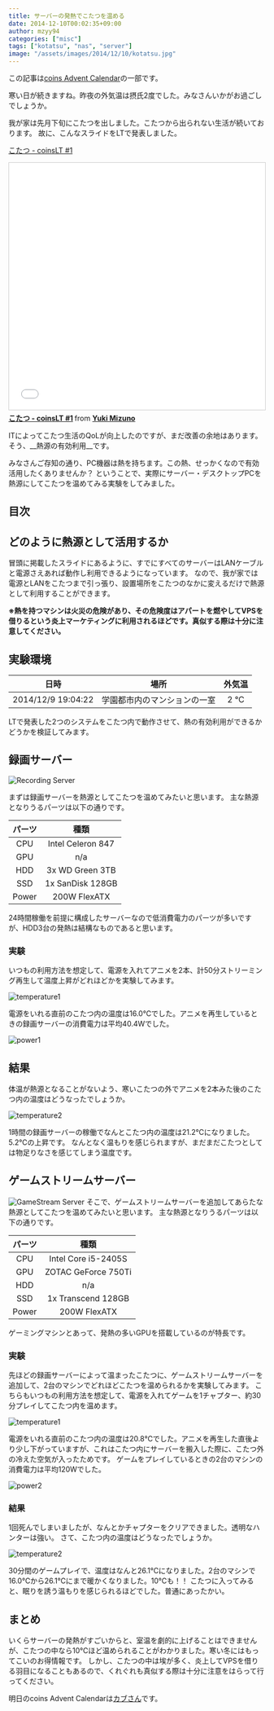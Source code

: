 ```yaml
---
title: サーバーの発熱でこたつを温める
date: 2014-12-10T00:02:35+09:00
author: mzyy94
categories: ["misc"]
tags: ["kotatsu", "nas", "server"]
image: "/assets/images/2014/12/10/kotatsu.jpg"
---
```

この記事は[coins Advent Calendar](http://www.adventar.org/calendars/443)の一部です。


寒い日が続きますね。昨夜の外気温は摂氏2度でした。みなさんいかがお過ごしでしょうか。

我が家は先月下旬にこたつを出しました。こたつから出られない生活が続いております。
故に、こんなスライドをLTで発表しました。

[こたつ - coinsLT #1](http://www.slideshare.net/mzyy94/kotatsu)

<iframe src="//www.slideshare.net/slideshow/embed_code/key/jCZ4AoE4pZYtYR" width="595" height="485" frameborder="0" marginwidth="0" marginheight="0" scrolling="no" style="border:1px solid #CCC; border-width:1px; margin-bottom:5px; max-width: 100%;" allowfullscreen> </iframe> <div style="margin-bottom:5px"> <strong> <a href="//www.slideshare.net/mzyy94/kotatsu" title="こたつ - coinsLT #1" target="_blank">こたつ - coinsLT #1</a> </strong> from <strong><a target="_blank" href="//www.slideshare.net/mzyy94">Yuki Mizuno</a></strong> </div>

ITによってこたつ生活のQoLが向上したのですが、まだ改善の余地はあります。
そう、__熱源の有効利用__です。

みなさんご存知の通り、PC機器は熱を持ちます。この熱、せっかくなので有効活用したくありませんか？
ということで、実際にサーバー・デスクトップPCを熱源にしてこたつを温めてみる実験をしてみました。

<!-- more -->
## 目次


## どのように熱源として活用するか

冒頭に掲載したスライドにあるように、すでにすべてのサーバーはLANケーブルと電源さえあれば動作し利用できるようになっています。
なので、我が家では電源とLANをこたつまで引っ張り、設置場所をこたつのなかに変えるだけで熱源として利用することができます。


__※熱を持つマシンは火災の危険があり、その危険度はアパートを燃やしてVPSを借りるという炎上マーケティングに利用されるほどです。真似する際は十分に注意してください。__

## 実験環境

|        日時      |             場所           | 外気温 |
|:----------------:|:--------------------------:|:------:|
|2014/12/9 19:04:22|学園都市内のマンションの一室|  2  ℃  |

LTで発表した2つのシステムをこたつ内で動作させて、熱の有効利用ができるかどうかを検証してみます。


## 録画サーバー

![Recording Server](/assets/images/2014/12/10/recording-server.jpg)

まずは録画サーバーを熱源としてこたつを温めてみたいと思います。
主な熱源となりうるパーツは以下の通りです。

|パーツ|種類|
|:----:|:--------------:|
| CPU  | Intel Celeron 847 |
| GPU  | n/a |
| HDD  | 3x WD Green 3TB |
| SSD  | 1x SanDisk 128GB |
|Power | 200W FlexATX |

24時間稼働を前提に構成したサーバーなので低消費電力のパーツが多いですが、HDD3台の発熱は結構なものであると思います。


### 実験

いつもの利用方法を想定して、電源を入れてアニメを2本、計50分ストリーミング再生して温度上昇がどれほどかを実験してみます。

![temperature1](/assets/images/2014/12/10/recording-server-temperature1.jpg)

電源をいれる直前のこたつ内の温度は16.0℃でした。アニメを再生しているときの録画サーバーの消費電力は平均40.4Wでした。

![power1](/assets/images/2014/12/10/recording-server-power.jpg)

## 結果

体温が熱源となることがないよう、寒いこたつの外でアニメを2本みた後のこたつ内の温度はどうなったでしょうか。

![temperature2](/assets/images/2014/12/10/recording-server-temperature2.jpg)

1時間の録画サーバーの稼働でなんとこたつ内の温度は21.2℃になりました。5.2℃の上昇です。
なんとなく温もりを感じられますが、まだまだこたつとしては物足りなさを感じてしまう温度です。


## ゲームストリームサーバー

![GameStream Server](/assets/images/2014/12/10/gamestream-server.jpg)
そこで、ゲームストリームサーバーを追加してあらたな熱源としてこたつを温めてみたいと思います。
主な熱源となりうるパーツは以下の通りです。

|パーツ|種類|
|:----:|:--------------:|
| CPU  | Intel Core i5-2405S |
| GPU  | ZOTAC GeForce 750Ti|
| HDD  | n/a|
| SSD  | 1x Transcend 128GB |
|Power | 200W FlexATX |

ゲーミングマシンとあって、発熱の多いGPUを搭載しているのが特長です。


### 実験
先ほどの録画サーバーによって温まったこたつに、ゲームストリームサーバーを追加して、2台のマシンでどれほどこたつを温められるかを実験してみます。
こちらもいつもの利用方法を想定して、電源を入れてゲームを1チャプター、約30分プレイしてこたつ内を温めます。

![temperature1](/assets/images/2014/12/10/gamestream-server-temperature1.jpg)

電源をいれる直前のこたつ内の温度は20.8℃でした。アニメを再生した直後より少し下がっていますが、これはこたつ内にサーバーを搬入した際に、こたつ外の冷えた空気が入ったためです。
ゲームをプレイしているときの2台のマシンの消費電力は平均120Wでした。

![power2](/assets/images/2014/12/10/gamestream-server-power.jpg)

### 結果

1回死んでしまいましたが、なんとかチャプターをクリアできました。透明なハンターは強い。
さて、こたつ内の温度はどうなったでしょうか。

![temperature2](/assets/images/2014/12/10/gamestream-server-temperature2.jpg)

30分間のゲームプレイで、温度はなんと26.1℃になりました。2台のマシンで16.0℃から26.1℃にまで暖かくなりました。10℃も！！
こたつに入ってみると、眠りを誘う温もりを感じられるほどでした。普通にあったかい。


## まとめ

いくらサーバーの発熱がすごいからと、室温を劇的に上げることはできませんが、こたつの中なら10℃ほど温められることがわかりました。寒い冬にはもってこいのお得情報です。
しかし、こたつの中は埃が多く、炎上してVPSを借りる羽目になることもあるので、くれぐれも真似する際は十分に注意をはらって行ってください。


明日のcoins Advent Calendarは[カブさん](https://twitter.com/azuma962)です。

